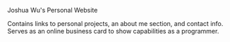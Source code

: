 Joshua Wu's Personal Website

Contains links to personal projects, an about me section, and contact info. Serves as an online business card to show capabilities as a programmer.

